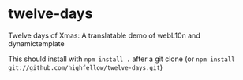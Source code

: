 twelve-days
===========

Twelve days of Xmas: A translatable demo of webL10n and dynamictemplate

This should install with `npm install .` after a git clone (or `npm install git://github.com/highfellow/twelve-days.git`)
